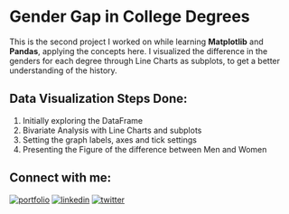 
# Gender Gap in College Degrees

This is the second project I worked on while learning **Matplotlib** and **Pandas**, applying the concepts here. I visualized the difference in the genders for each degree through Line Charts as subplots, to get a better understanding of the history.


## Data Visualization Steps Done:
1. Initially exploring the DataFrame
2. Bivariate Analysis with Line Charts and subplots
3. Setting the graph labels, axes and tick settings
4. Presenting the Figure of the difference between Men and Women


## Connect with me:
[![portfolio](https://img.shields.io/badge/my_portfolio-000?style=for-the-badge&logo=ko-fi&logoColor=white)](https://www.polywork.com/kunal_bhadra)
[![linkedin](https://img.shields.io/badge/linkedin-0A66C2?style=for-the-badge&logo=linkedin&logoColor=white)](https://www.linkedin.com/in/kunal-bhadra-cs/)
[![twitter](https://img.shields.io/badge/twitter-1DA1F2?style=for-the-badge&logo=twitter&logoColor=white)](https://twitter.com/kunal_kaun)